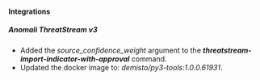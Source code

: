 
#### Integrations
##### Anomali ThreatStream v3
- Added the *source_confidence_weight* argument to the ***threatstream-import-indicator-with-approval*** command.
- Updated the docker image to: *demisto/py3-tools:1.0.0.61931*.